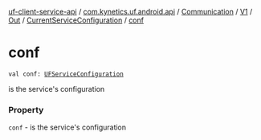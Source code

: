 [uf-client-service-api](../../../../../index.md) / [com.kynetics.uf.android.api](../../../../index.md) / [Communication](../../../index.md) / [V1](../../index.md) / [Out](../index.md) / [CurrentServiceConfiguration](index.md) / [conf](./conf.md)

# conf

`val conf: `[`UFServiceConfiguration`](../../../../-u-f-service-configuration/index.md)

is the service's configuration

### Property

`conf` - is the service's configuration